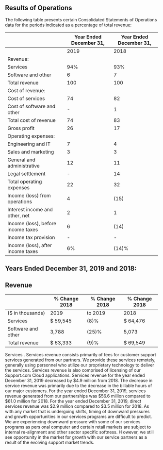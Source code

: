 ## Results of Operations

The following table presents certain Consolidated Statements of Operations data for the periods indicated as a percentage of total revenue:

|                                    | Year Ended December 31,   | Year Ended December 31,   |
|------------------------------------|---------------------------|---------------------------|
|                                    | 2019                      | 2018                      |
| Revenue:                           |                           |                           |
| Services                           | 94%                       | 93%                       |
| Software and other                 | 6                         | 7                         |
| Total revenue                      | 100                       | 100                       |
| Cost of revenue:                   |                           |                           |
| Cost of services                   | 74                        | 82                        |
| Cost of software and other         | -                         | 1                         |
| Total cost of revenue              | 74                        | 83                        |
| Gross profit                       | 26                        | 17                        |
| Operating expenses:                |                           |                           |
| Engineering and IT                 | 7                         | 4                         |
| Sales and marketing                | 3                         | 3                         |
| General and administrative         | 12                        | 11                        |
| Legal settlement                   | -                         | 14                        |
| Total operating expenses           | 22                        | 32                        |
| Income (loss) from operations      | 4                         | (15)                      |
| Interest income and other, net     | 2                         | 1                         |
| Income (loss), before income taxes | 6                         | (14)                      |
| Income tax provision               | -                         | -                         |
| Income (loss), after income taxes  | 6%                        | (14)%                     |

## Years Ended December 31, 2019 and 2018:

## Revenue

|                    | % Change 2018   | % Change 2018   | % Change 2018   |
|--------------------|-----------------|-----------------|-----------------|
| ($ in thousands)   | 2019            | to 2019         | 2018            |
| Services           | $ 59,545        | (8)%            | $ 64,476        |
| Software and other | 3,788           | (25)%           | 5,073           |
| Total revenue      | $ 63,333        | (9)%            | $ 69,549        |

Services . Services revenue consists primarily of fees for customer support services generated from our partners. We provide these services remotely, generally using personnel who utilize our proprietary technology to deliver the services. Services revenue is also comprised of licensing of our Support.com Cloud applications. Services revenue for the year ended December 31, 2019 decreased by $4.9 million from 2018. The decrease in service revenue was primarily due to the decrease in the billable hours of our major customers. For the year ended December 31, 2019, services revenue generated from our partnerships was $56.6 million compared to $61.0 million for 2018. For the year ended December 31, 2019, direct services revenue was $2.9 million compared to $3.5 million for 2018. As with any market that is undergoing shifts, timing of downward pressures and growth opportunities in our services programs are difficult to predict. We are experiencing downward pressure with some of our services programs as pers onal computer and certain retail markets are subject to internal re-alignment and other sector specific softness. H owever, we still see opportunity in the market for growth with our service partners as a result of the evolving support market trends.